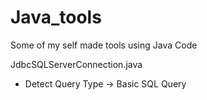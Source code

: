 # Java_tools
Some of my self made tools using Java Code

JdbcSQLServerConnection.java
- Detect Query Type ->  Basic SQL Query
